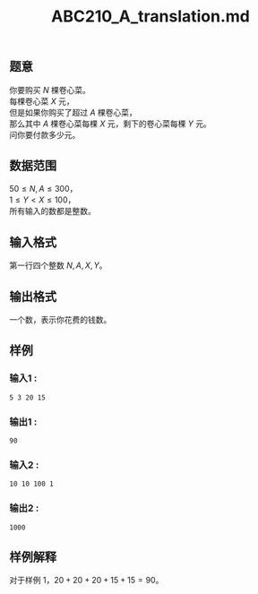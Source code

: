 ﻿---
title: "ABC210_A_translation.md"
tags: []
author: ""
created: ""
---

## 题意  

你要购买 $N$ 棵卷心菜。        
每棵卷心菜 $X$ 元，    
但是如果你购买了超过 $A$ 棵卷心菜，    
那么其中 $A$ 棵卷心菜每棵 $X$ 元，剩下的卷心菜每棵 $Y$ 元。      
问你要付款多少元。                     

## 数据范围
                     
$50\le N,A\le 300$，      
$1\le Y < X\le 100$，                                     
所有输入的数都是整数。     

## 输入格式

第一行四个整数 $N,A,X,Y$。         
          
## 输出格式

一个数，表示你花费的钱数。       

## 样例

### 输入1 :
```
5 3 20 15
```

### 输出1 :
```
90
```

### 输入2 :
```
10 10 100 1
```

### 输出2 :
```
1000
```

## 样例解释

对于样例 1，$20+20+20+15+15=90$。

